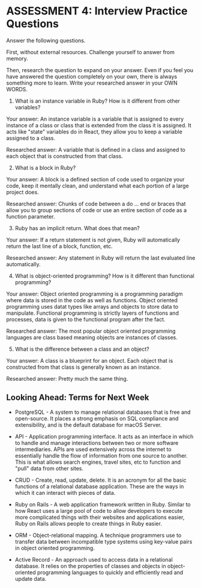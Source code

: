 # ASSESSMENT 4: Interview Practice Questions
Answer the following questions.

First, without external resources. Challenge yourself to answer from memory.

Then, research the question to expand on your answer. Even if you feel you have answered the question completely on your own, there is always something more to learn. Write your researched answer in your OWN WORDS.  

1. What is an instance variable in Ruby? How is it different from other variables?

  Your answer: An instance variable is a variable that is assigned to every instance of a class or class that is extended from the class it is assigned. It acts like "state" variables do in React, they allow you to keep a variable assigned to a class.

  Researched answer: A variable that is defined in a class and assigned to each object that is constructed from that class. 



2. What is a block in Ruby?

  Your answer: A block is a defined section of code used to organize your code, keep it mentally clean, and understand what each portion of a large project does. 

  Researched answer: Chunks of code between a do ... end or braces that allow you to group sections of code or use an entire section of code as a function parameter. 



3. Ruby has an implicit return. What does that mean?

  Your answer: If a return statement is not given, Ruby will automatically return the last line of a block, function, etc. 

  Researched answer: Any statement in Ruby will return the last evaluated line automatically. 



4. What is object-oriented programming? How is it different than functional programming?

  Your answer: Object oriented programming is a programming paradigm where data is stored in the code as well as functions. Object oriented programming uses datat types like arrays and objects to store data to manipulate. Functional programming is strictly layers of functions and processes, data is given to the functional program after the fact. 

  Researched answer: The most popular object oriented programming languages are class based meaning objects are instances of classes. 



5. What is the difference between a class and an object?

  Your answer: A class is a blueprint for an object. Each object that is constructed from that class is generally known as an instance. 

  Researched answer: Pretty much the same thing. 



## Looking Ahead: Terms for Next Week
- PostgreSQL - A system to manage relational databases that is free and open-source. It places a strong emphasis on SQL compliance and extensibility, and is the default database for macOS Server.

- API - Application programming interface. It acts as an interface in which to handle and manage interactions between two or more software intermediaries. APIs are used extensively across the internet to essentially handle the flow of information from one source to another. This is what allows search engines, travel sites, etc to function and "pull" data from other sites. 

- CRUD - Create, read, update, delete. It is an acronym for all the basic functions of a relational database application. These are the ways in which it can interact with pieces of data. 

- Ruby on Rails - A web application framework written in Ruby. Similar to how React uses a large pool of code to allow developers to execute more complicated things with their websites and applications easier, Ruby on Rails allows people to create things in Ruby easier. 

- ORM - Object-relational mapping. A technique programmers use to transfer data between incompatible type systems using key-value pairs in object oriented programming. 

- Active Record - An approach used to access data in a relational database. It relies on the properties of classes and objects in object-oriented programming languages to quickly and efficiently read and update data. 

